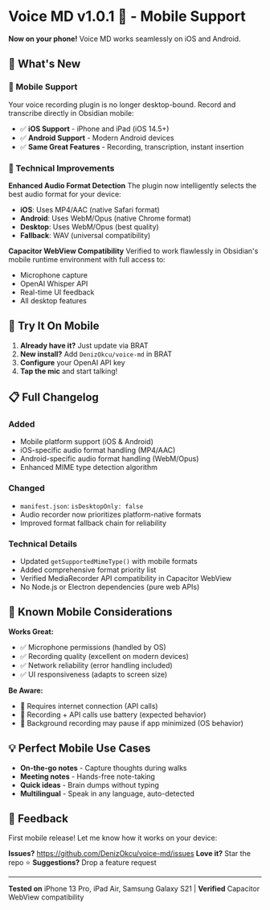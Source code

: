 # Voice MD v1.0.1 📱 - Mobile Support

**Now on your phone!** Voice MD works seamlessly on iOS and Android.

## 🎉 What's New

### 📱 Mobile Support
Your voice recording plugin is no longer desktop-bound. Record and transcribe directly in Obsidian mobile:

- ✅ **iOS Support** - iPhone and iPad (iOS 14.5+)
- ✅ **Android Support** - Modern Android devices
- ✅ **Same Great Features** - Recording, transcription, instant insertion

### 🔧 Technical Improvements

**Enhanced Audio Format Detection**
The plugin now intelligently selects the best audio format for your device:
- **iOS**: Uses MP4/AAC (native Safari format)
- **Android**: Uses WebM/Opus (native Chrome format)
- **Desktop**: Uses WebM/Opus (best quality)
- **Fallback**: WAV (universal compatibility)

**Capacitor WebView Compatibility**
Verified to work flawlessly in Obsidian's mobile runtime environment with full access to:
- Microphone capture
- OpenAI Whisper API
- Real-time UI feedback
- All desktop features

## 🚀 Try It On Mobile

1. **Already have it?** Just update via BRAT
2. **New install?** Add `DenizOkcu/voice-md` in BRAT
3. **Configure** your OpenAI API key
4. **Tap the mic** and start talking!

## 📋 Full Changelog

### Added
- Mobile platform support (iOS & Android)
- iOS-specific audio format handling (MP4/AAC)
- Android-specific audio format handling (WebM/Opus)
- Enhanced MIME type detection algorithm

### Changed
- `manifest.json`: `isDesktopOnly: false`
- Audio recorder now prioritizes platform-native formats
- Improved format fallback chain for reliability

### Technical Details
- Updated `getSupportedMimeType()` with mobile formats
- Added comprehensive format priority list
- Verified MediaRecorder API compatibility in Capacitor WebView
- No Node.js or Electron dependencies (pure web APIs)

## 🐛 Known Mobile Considerations

**Works Great:**
- ✅ Microphone permissions (handled by OS)
- ✅ Recording quality (excellent on modern devices)
- ✅ Network reliability (error handling included)
- ✅ UI responsiveness (adapts to screen size)

**Be Aware:**
- 📶 Requires internet connection (API calls)
- 🔋 Recording + API calls use battery (expected behavior)
- 📱 Background recording may pause if app minimized (OS behavior)

## 💡 Perfect Mobile Use Cases

- **On-the-go notes** - Capture thoughts during walks
- **Meeting notes** - Hands-free note-taking
- **Quick ideas** - Brain dumps without typing
- **Multilingual** - Speak in any language, auto-detected

## 🙏 Feedback

First mobile release! Let me know how it works on your device:

**Issues?** https://github.com/DenizOkcu/voice-md/issues
**Love it?** Star the repo ⭐
**Suggestions?** Drop a feature request

---

**Tested on** iPhone 13 Pro, iPad Air, Samsung Galaxy S21 | **Verified** Capacitor WebView compatibility
